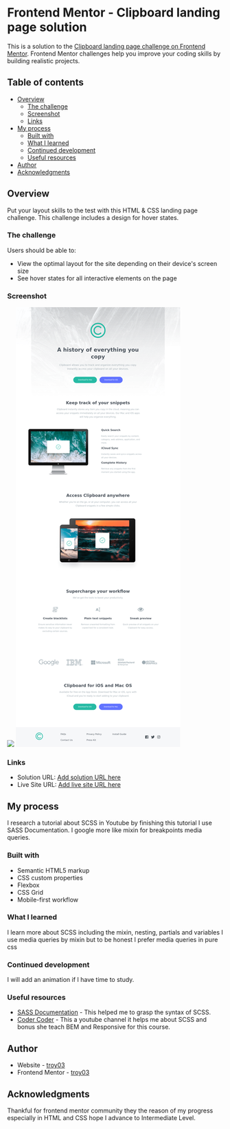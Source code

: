 # Frontend Mentor - Clipboard landing page solution

This is a solution to the [Clipboard landing page challenge on Frontend Mentor](https://www.frontendmentor.io/challenges/clipboard-landing-page-5cc9bccd6c4c91111378ecb9). Frontend Mentor challenges help you improve your coding skills by building realistic projects. 

## Table of contents

- [Overview](#overview)
  - [The challenge](#the-challenge)
  - [Screenshot](#screenshot)
  - [Links](#links)
- [My process](#my-process)
  - [Built with](#built-with)
  - [What I learned](#what-i-learned)
  - [Continued development](#continued-development)
  - [Useful resources](#useful-resources)
- [Author](#author)
- [Acknowledgments](#acknowledgments)

## Overview

Put your layout skills to the test with this HTML & CSS landing page challenge. This challenge includes a design for hover states.

### The challenge

Users should be able to:

- View the optimal layout for the site depending on their device's screen size
- See hover states for all interactive elements on the page

### Screenshot

![](./design/Mobile.jpg)
![](./design/Desktop.png)

### Links

- Solution URL: [Add solution URL here](https://your-solution-url.com)
- Live Site URL: [Add live site URL here](https://your-live-site-url.com)

## My process

 I research a tutorial about SCSS in Youtube by finishing this tutorial I use SASS Documentation. I google more like mixin for breakpoints media queries.


### Built with

- Semantic HTML5 markup
- CSS custom properties
- Flexbox
- CSS Grid
- Mobile-first workflow

### What I learned

I learn more about SCSS including the mixin, nesting, partials and variables I use media queries by mixin but to be honest I prefer media queries in pure css

### Continued development

I will add an animation if I have time  to study.

### Useful resources

- [SASS Documentation](https://sass-lang.com/documentation/) - This helped me to grasp the syntax of SCSS.
- [Coder Coder](https://www.youtube.com/watch?v=jfMHA8SqUL4&t=1291s) - This a youtube channel it helps me about SCSS and bonus she teach BEM and Responsive for this course.


## Author

- Website - [troy03](https://github.com/troy03)
- Frontend Mentor - [troy03](https://www.frontendmentor.io/home)

## Acknowledgments

Thankful for frontend mentor community they the reason of my progress especially in HTML and CSS hope I advance to Intermediate Level.
